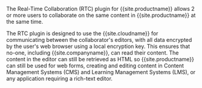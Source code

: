 The Real-Time Collaboration (RTC) plugin for {{site.productname}} allows 2 or more users to collaborate on the same content in {{site.productname}} at the same time.

The RTC plugin is designed to use the {{site.cloudname}} for communicating between the collaborator's editors, with all data encrypted by the user's web browser using a local encryption key. This ensures that no-one, including {{site.companyname}}, can read their content. The content in the editor can still be retrieved as HTML so {{site.productname}} can still be used for web forms, creating and editing content in Content Management Systems (CMS) and Learning Management Systems (LMS), or any application requiring a rich-text editor.